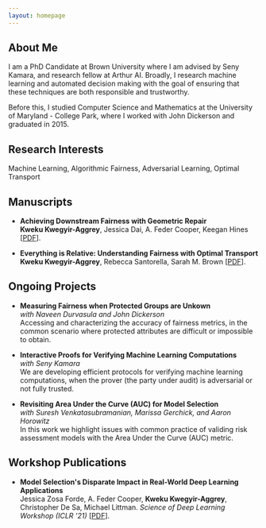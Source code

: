 ```yaml
---
layout: homepage
---
```


## About Me

I am a PhD Candidate at Brown University where I am advised by Seny Kamara, and research fellow at Arthur AI. Broadly, I research machine learning and automated decision making with the goal of ensuring that these techniques are both responsible and trustworthy. 

Before this, I studied Computer Science and Mathematics at the University of Maryland - College Park, where I worked with John Dickerson and graduated in 2015.   

## Research Interests

Machine Learning, Algorithmic Fairness, Adversarial Learning, Optimal Transport


## Manuscripts

- **Achieving Downstream Fairness with Geometric Repair**
  <br>
  **Kweku Kwegyir-Aggrey**, Jessica Dai, A. Feder Cooper, Keegan Hines [[PDF](https://arxiv.org/abs/2203.07490)].

- **Everything is Relative: Understanding Fairness with Optimal Transport**
  <br>
  **Kweku Kwegyir-Aggrey**, Rebecca Santorella, Sarah M. Brown [[PDF](https://arxiv.org/abs/2102.10349)].


## Ongoing Projects 
- **Measuring Fairness when Protected Groups are Unkown** 
<br> *with Naveen Durvasula and John Dickerson*
<br> Accessing and characterizing the accuracy of fairness metrics, in the common scenario where protected attributes are difficult or impossible to obtain.    
  
  
- **Interactive Proofs for Verifying Machine Learning Computations** 
<br> *with Seny Kamara* 
<br> We are developing efficient protocols for verifying machine learning computations, when the prover (the party under audit) is adversarial or not fully trusted. 
  
- **Revisiting Area Under the Curve (AUC) for Model Selection**
<br> *with Suresh Venkatasubramanian, Marissa Gerchick, and Aaron Horowitz* 
<br>  In this work we highlight issues with common practice of validing risk assessment models with the Area Under the Curve (AUC) metric.  

## Workshop Publications 

- **Model Selection's Disparate Impact in Real-World Deep Learning Applications**
  <br>
  Jessica Zosa Forde, A. Feder Cooper, **Kweku Kwegyir-Aggrey**,  Christopher De Sa, Michael Littman. _Science of Deep Learning Workshop (ICLR '21)_  [[PDF](https://arxiv.org/abs/2104.00606)].
